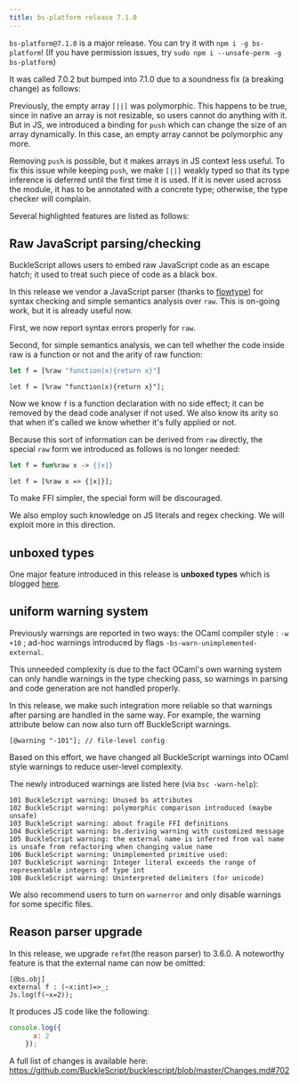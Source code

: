 ```yaml
---
title: bs-platform release 7.1.0
---
```


`bs-platform@7.1.0` is a major release. You can try it with `npm i -g bs-platform`!
(If you have permission issues, try `sudo npm i --unsafe-perm -g bs-platform`)

It was called 7.0.2 but bumped into 7.1.0 due to a soundness fix (a breaking change) as follows:

Previously, the empty array `[||]` was polymorphic. This happens to be true, since in native an array is not resizable, so users cannot do anything with it. But in JS, we introduced a binding for `push` which can change the size of an array dynamically. In this case, an empty array cannot be polymorphic any more.

Removing `push` is possible, but it makes arrays in JS context less useful. To fix this issue while keeping `push`, we make `[||]` weakly typed so that its type inference is deferred until the first time it is used. If it is never used across the module, it has to be annotated with a concrete type; otherwise, the type checker will complain.

Several highlighted features are listed as follows:

## Raw JavaScript parsing/checking

BuckleScript allows users to embed raw JavaScript code as an escape hatch; it used to treat such piece of code as a black box.

In this release we vendor a JavaScript parser (thanks to [flowtype](https://github.com/facebook/flow)) for syntax checking and simple semantics analysis over `raw`. This is on-going work, but it is already useful now.

First, we now report syntax errors properly for `raw`.

Second, for simple semantics analysis, we can tell whether the code inside raw is a function or not and the arity of raw function:

```ocaml
let f = [%raw "function(x){return x}"]
```
```reason
let f = [%raw "function(x){return x}"];
```

Now we know `f` is a function declaration with no side effect; it can be removed by the dead code analyser if not used. We also know its arity so that when it's called we know whether it's fully applied or not.

Because this sort of information can be derived from `raw` directly, the special `raw` form we introduced as follows is no longer needed:

```ocaml
let f = fun%raw x -> {|x|}
```
```reason
let f = [%raw x => {|x|}];
```
To make FFI simpler, the special form will be discouraged.

We also employ such knowledge on JS literals and regex checking. We will exploit more in this direction.

## unboxed types 

One major feature introduced in this release is **unboxed types** which is blogged [here](https://bucklescript.github.io/blog/2019/12/20/release-7-02).


## uniform warning system

Previously warnings are reported in two ways:
the OCaml compiler style : `-w +10` ;
ad-hoc warnings introduced by flags `-bs-warn-unimplemented-external`.

This unneeded complexity is due to the fact OCaml's own warning system can only handle warnings in the type checking pass, so warnings in parsing and code generation are not handled properly.

In this release, we make such integration more reliable so that warnings after parsing are handled in the same way. For example, the warning attribute below can now also turn off BuckleScript warnings.

```reason
[@warning "-101"]; // file-level config
```

Based on this effort, we have changed all BuckleScript warnings into OCaml style warnings to reduce user-level complexity.

The newly introduced warnings are listed here (via `bsc -warn-help`):

```
101 BuckleScript warning: Unused bs attributes
102 BuckleScript warning: polymorphic comparison introduced (maybe unsafe)
103 BuckleScript warning: about fragile FFI definitions
104 BuckleScript warning: bs.deriving warning with customized message 
105 BuckleScript warning: the external name is inferred from val name is unsafe from refactoring when changing value name
106 BuckleScript warning: Unimplemented primitive used:
107 BuckleScript warning: Integer literal exceeds the range of representable integers of type int
108 BuckleScript warning: Uninterpreted delimiters (for unicode)
```

We also recommend users to turn on `warnerror` and only disable warnings for some specific files.

## Reason parser upgrade

In this release, we upgrade `refmt`(the reason parser) to 3.6.0. A noteworthy feature is that the external name can now be omitted:

```
[@bs.obj]
external f : (~x:int)=>_; 
Js.log(f(~x=2));
```
It produces JS code like the following:
```js
console.log({
      x: 2
    });

```

A full list of changes is available here: https://github.com/BuckleScript/bucklescript/blob/master/Changes.md#702
